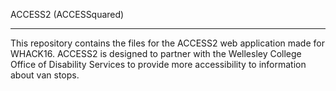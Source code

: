 ACCESS2 (ACCESSquared)
___

This repository contains the files for the ACCESS2 web application made for WHACK16. ACCESS2 is designed to partner with the Wellesley College Office of Disability Services to provide more accessibility to information about van stops.
